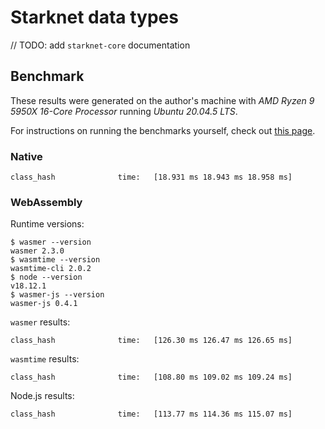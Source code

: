 # Starknet data types

// TODO: add `starknet-core` documentation

## Benchmark

These results were generated on the author's machine with _AMD Ryzen 9 5950X 16-Core Processor_ running _Ubuntu 20.04.5 LTS_.

For instructions on running the benchmarks yourself, check out [this page](../BENCHMARK.md).

### Native

```log
class_hash              time:   [18.931 ms 18.943 ms 18.958 ms]
```

### WebAssembly

Runtime versions:

```console
$ wasmer --version
wasmer 2.3.0
$ wasmtime --version
wasmtime-cli 2.0.2
$ node --version
v18.12.1
$ wasmer-js --version
wasmer-js 0.4.1
```

`wasmer` results:

```log
class_hash              time:   [126.30 ms 126.47 ms 126.65 ms]
```

`wasmtime` results:

```log
class_hash              time:   [108.80 ms 109.02 ms 109.24 ms]
```

Node.js results:

```log
class_hash              time:   [113.77 ms 114.36 ms 115.07 ms]
```

